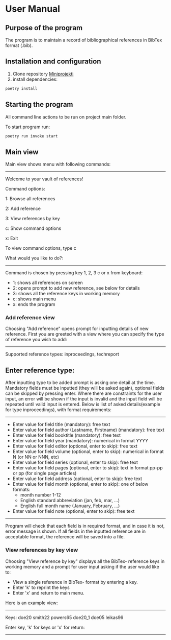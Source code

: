 # User Manual

## Purpose of the program

The program is to maintain a record of bibliographical references in BibTex format (.bib).

## Installation and configuration

1. Clone repository [Miniprojekti](https://github.com/eepek/miniprojekti)
2. install dependencies:

```bash
poetry install
```

## Starting the program

All command line actions to be run on project main folder.

To start program run:

```bash
poetry run invoke start
```

## Main view

Main view shows menu with following commands:

---

Welcome to your vault of references!

Command options:

1: Browse all references

2: Add reference

3: View references by key

c: Show command options

x: Exit

To view command options, type c

What would you like to do?:

---

Command is chosen by pressing key 1, 2, 3 c or x from keyboard:

- 1: shows all references on screen
- 2: opens prompt to add new reference, see below for details
- 3: shows all the reference keys in working memory
- c: shows main menu
- x: ends the program

### Add reference view

Choosing "Add reference" opens prompt for inputting details of new reference. First you are greeted with a view where you can specify the type of reference you wish to add:

---
Supported reference types:
inproceedings, techreport

Enter reference type:
---

After inputting type to be added prompt is asking one detail at the time. Mandatory fields must be inputted (they will be asked again), optional fields can be skipped by pressing enter. Where there are constraints for the user input, an error will be shown if the input is invalid and the input field will be repeated until valid input is entered. Below is list of asked details(example for type inproceedings), with format requirements:

---
- Enter value for field title (mandatory): free text
- Enter value for field author (Lastname, Firstname) (mandatory): free text
- Enter value for field booktitle (mandatory): free text
- Enter value for field year (mandatory): numerical in format YYYY
- Enter value for field editor (optional, enter to skip): free text
- Enter value for field volume (optional, enter to skip): numerical in format N (or NN or NNN, etc)
- Enter value for field series (optional, enter to skip): free text
- Enter value for field pages (optional, enter to skip): text in format pp-pp or pp (for single page articles)
- Enter value for field address (optional, enter to skip): free text
- Enter value for field month (optional, enter to skip): one of below formats:
  - month number 1-12
  - English standard abbreviation (jan, feb, mar, ...)
  - English full month name (January, February, ...)
- Enter value for field note (optional, enter to skip): free text
---

Program will check that each field is in required format, and in case it is not, error message is shown. If all fields in the inputted reference are in acceptable format, the reference will be saved into a file.

### View references by key view

Choosing "View reference by key" displays all the BibTex- reference keys in working memory and a prompt for user input asking if the user would like to:
- View a single reference in BibTex- format by entering a key.
- Enter 'k' to reprint the keys
- Enter 'x' and return to main menu.

Here is an example view:

---
Keys:
   doe20
   smith22
   powers65
   doe20_1
   doe05
   leikas96

Enter key, 'k' for keys or 'x' for return:

---
